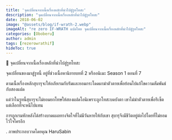 ```yaml
---
title: 'จุดเปลี่ยนจากเนื้อเรื่องหลักที่นำไปสู่รูทโทสะ'
description: "จุดเปลี่ยนจากเนื้อเรื่องหลักที่นำไปสู่รูทโทสะ"
date: 2018-06-02
image: "@assets/blog/if-wrath-2.webp"
imageAlt: "re zero IF-WRATH แปลไทย จุดเปลี่ยนจากเนื้อเรื่องหลักที่นำไปสู่รูทโทสะ"
categories: [Oboberu]
author: admin
tags: [rezerowrathif]
hideToc: true
---
```

📌 จุดเปลี่ยนจากเนื้อเรื่องหลักที่นำไปสู่รูทโทสะ

จุดเปลี่ยนของมาสู่รูทนี้ อยู่ที่ช่วงเนื้อหานิยายบทที่ 2 หรืออนิเมะ Season 1 ตอนที่ 7

ตามเนื้อเรื่องหลักสุบารุจะให้อภัยเรมกับรัมและยอมกระโดดผาฆ่าตัวตายเพื่อย้อนไปแก้ไขความสัมพันธ์กับสองแฝด

แต่ว่าในรูทนี้สุบารุจะไม่ยอมยกโทษให้สองแฝดโอนิเพราะถูกโทสะบดบังตา เขาไม่ฆ่าตัวตายเพื่อรีเซ็ต แต่เลือกที่จะหนีไปแทน

การถูกเรมหักหลังได้สร้างบาดแผลทางจิตใจที่ไม่มีวันหายให้กับเขา สุบารุจึงมีชีวิตอยู่ต่อไปโดยที่ไม่ยอมไว้ใจใครอีก

.
ภาพประกอบวาดโดยคุณ HaruSabin